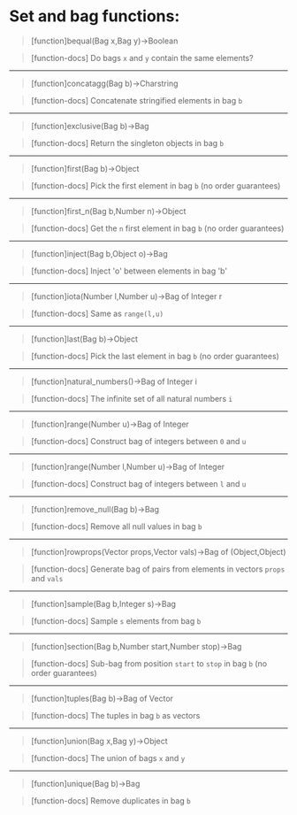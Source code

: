 # Set and bag functions:

> [function]bequal(Bag x,Bag y)->Boolean

> [function-docs]
> Do bags `x` and `y` contain the same elements? 



___

> [function]concatagg(Bag b)->Charstring

> [function-docs]
> Concatenate stringified elements in bag `b` 



___

> [function]exclusive(Bag b)->Bag

> [function-docs]
> Return the singleton objects in bag `b` 



___

> [function]first(Bag b)->Object

> [function-docs]
> Pick the first element in bag `b` (no order guarantees) 



___

> [function]first_n(Bag b,Number n)->Object

> [function-docs]
> Get the `n` first element in bag `b` (no order guarantees) 



___

> [function]inject(Bag b,Object o)->Bag

> [function-docs]
> Inject 'o' between elements in bag 'b' 



___

> [function]iota(Number l,Number u)->Bag of Integer r

> [function-docs]
> Same as `range(l,u)` 



___

> [function]last(Bag b)->Object

> [function-docs]
> Pick the last element in bag `b` (no order guarantees) 



___

> [function]natural_numbers()->Bag of Integer i

> [function-docs]
> The infinite set of all natural numbers `i` 



___

> [function]range(Number u)->Bag of Integer

> [function-docs]
> Construct bag of integers between `0` and `u` 



___

> [function]range(Number l,Number u)->Bag of Integer

> [function-docs]
> Construct bag of integers between `l` and `u` 



___

> [function]remove_null(Bag b)->Bag

> [function-docs]
> Remove all null values in bag `b` 



___

> [function]rowprops(Vector props,Vector vals)->Bag of (Object,Object)

> [function-docs]
> Generate bag of pairs from elements in vectors `props` and `vals` 



___

> [function]sample(Bag b,Integer s)->Bag

> [function-docs]
> Sample `s` elements from bag `b` 



___

> [function]section(Bag b,Number start,Number stop)->Bag

> [function-docs]
> Sub-bag from position `start` to `stop` in bag `b` (no order guarantees) 



___

> [function]tuples(Bag b)->Bag of Vector

> [function-docs]
> The tuples in bag `b` as vectors 



___

> [function]union(Bag x,Bag y)->Object

> [function-docs]
> The union of bags `x` and `y` 



___

> [function]unique(Bag b)->Bag

> [function-docs]
> Remove duplicates in bag `b` 


